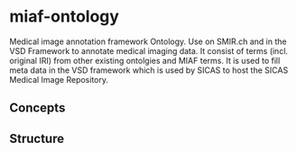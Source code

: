 # miaf-ontology
Medical image annotation framework Ontology. Use on SMIR.ch and in the VSD Framework to annotate medical imaging data. It consist of terms (incl. original IRI) from other existing ontolgies and MIAF terms. It is used to fill meta data in the VSD framework which is used by SICAS to host the SICAS Medical Image Repository.

## Concepts


## Structure

##
